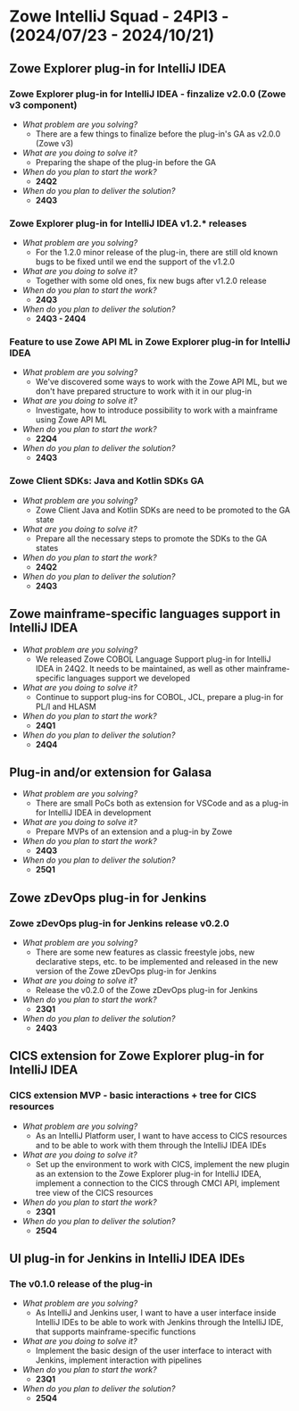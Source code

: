 # Zowe IntelliJ Squad - 24PI3 - (2024/07/23 - 2024/10/21)

## Zowe Explorer plug-in for IntelliJ IDEA

### Zowe Explorer plug-in for IntelliJ IDEA - finzalize v2.0.0 (Zowe v3 component)
- _What problem are you solving?_
    - There are a few things to finalize before the plug-in's GA as v2.0.0 (Zowe v3)
- _What are you doing to solve it?_
    - Preparing the shape of the plug-in before the GA
- _When do you plan to start the work?_
    - **24Q2**
- _When do you plan to deliver the solution?_
    - **24Q3**
 
### Zowe Explorer plug-in for IntelliJ IDEA v1.2.* releases
- _What problem are you solving?_
    - For the 1.2.0 minor release of the plug-in, there are still old known bugs to be fixed until we end the support of the v1.2.0
- _What are you doing to solve it?_
    - Together with some old ones, fix new bugs after v1.2.0 release
- _When do you plan to start the work?_
    - **24Q3**
- _When do you plan to deliver the solution?_
    - **24Q3 - 24Q4**
 
### Feature to use Zowe API ML in Zowe Explorer plug-in for IntelliJ IDEA
- _What problem are you solving?_
    - We've discovered some ways to work with the Zowe API ML, but we don't have prepared structure to work with it in our plug-in
- _What are you doing to solve it?_
    - Investigate, how to introduce possibility to work with a mainframe using Zowe API ML
- _When do you plan to start the work?_
    - **22Q4**
- _When do you plan to deliver the solution?_
    - **24Q3**

### Zowe Client SDKs: Java and Kotlin SDKs GA
- _What problem are you solving?_
    - Zowe Client Java and Kotlin SDKs are need to be promoted to the GA state
- _What are you doing to solve it?_
    - Prepare all the necessary steps to promote the SDKs to the GA states
- _When do you plan to start the work?_
    - **24Q2**
- _When do you plan to deliver the solution?_
    - **24Q3**

## Zowe mainframe-specific languages support in IntelliJ IDEA
- _What problem are you solving?_
    - We released Zowe COBOL Language Support plug-in for IntelliJ IDEA in 24Q2. It needs to be maintained, as well as other mainframe-specific languages support we developed
- _What are you doing to solve it?_
    - Continue to support plug-ins for COBOL, JCL, prepare a plug-in for PL/I and HLASM
- _When do you plan to start the work?_
    - **24Q1**
- _When do you plan to deliver the solution?_
    - **24Q4**

## Plug-in and/or extension for Galasa
- _What problem are you solving?_
    - There are small PoCs both as extension for VSCode and as a plug-in for IntelliJ IDEA in development
- _What are you doing to solve it?_
    - Prepare MVPs of an extension and a plug-in by Zowe
- _When do you plan to start the work?_
    - **24Q3**
- _When do you plan to deliver the solution?_
    - **25Q1**

## Zowe zDevOps plug-in for Jenkins

### Zowe zDevOps plug-in for Jenkins release v0.2.0
- _What problem are you solving?_
    - There are some new features as classic freestyle jobs, new declarative steps, etc. to be implemented and released in the new version of the Zowe zDevOps plug-in for Jenkins
- _What are you doing to solve it?_
    - Release the v0.2.0 of the Zowe zDevOps plug-in for Jenkins
- _When do you plan to start the work?_
    - **23Q1**
- _When do you plan to deliver the solution?_
    - **24Q3**

## CICS extension for Zowe Explorer plug-in for IntelliJ IDEA

### CICS extension MVP - basic interactions + tree for CICS resources
- _What problem are you solving?_
    - As an IntelliJ Platform user, I want to have access to CICS resources and to be able to work with them through the
IntelliJ IDEA IDEs
- _What are you doing to solve it?_
    - Set up the environment to work with CICS, implement the new plugin as an extension to the Zowe Explorer plug-in for IntelliJ IDEA, implement a connection to the CICS through CMCI API, implement tree view of the CICS resources
- _When do you plan to start the work?_
    - **23Q1**
- _When do you plan to deliver the solution?_
    - **25Q4**

## UI plug-in for Jenkins in IntelliJ IDEA IDEs

### The v0.1.0 release of the plug-in
- _What problem are you solving?_
    - As IntelliJ and Jenkins user, I want to have a user interface inside IntelliJ IDEs to be able to work with Jenkins through the IntelliJ IDE, that supports mainframe-specific functions
- _What are you doing to solve it?_
    - Implement the basic design of the user interface to interact with Jenkins, implement interaction with pipelines
- _When do you plan to start the work?_
    - **23Q1**
- _When do you plan to deliver the solution?_
    - **25Q4**
